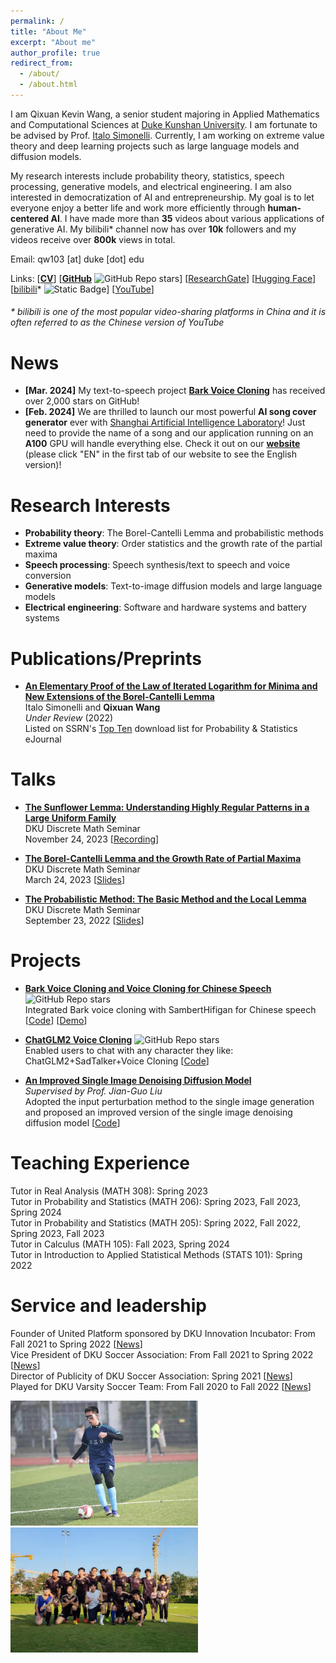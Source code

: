 ```yaml
---
permalink: /
title: "About Me"
excerpt: "About me"
author_profile: true
redirect_from: 
  - /about/
  - /about.html
---
```


I am Qixuan Kevin Wang, a senior student majoring in Applied Mathematics and Computational Sciences at [Duke Kunshan University](https://www.dukekunshan.edu.cn/). I am fortunate to be advised by Prof. [Italo Simonelli](https://faculty.dukekunshan.edu.cn/faculty_profiles/italo-simonelli). Currently, I am working on extreme value theory and deep learning projects such as large language models and diffusion models.

My research interests include probability theory, statistics, speech processing, generative models, and electrical engineering. I am also interested in democratization of AI and entrepreneurship. My goal is to let everyone enjoy a better life and work more efficiently through **human-centered AI**. I have made more than **35** videos about various applications of generative AI. My bilibili* channel now has over **10k** followers and my videos receive over **800k** views in total.

Email: qw103 [at] duke [dot] edu

Links: [[**CV**](https://kevinwang676.github.io/files/cv.pdf)] [[**GitHub**](https://github.com/KevinWang676) ![GitHub Repo stars](https://img.shields.io/github/stars/KevinWang676)] [[ResearchGate](https://www.researchgate.net/profile/Qixuan-Wang-14)] [[Hugging Face](https://huggingface.co/kevinwang676)] [[bilibili](https://space.bilibili.com/501495851?spm_id_from=333.788.0.0)* ![Static Badge](https://img.shields.io/badge/followers-10.7k-blue?link=https%3A%2F%2Fspace.bilibili.com%2F501495851%3Fspm_id_from%3D333.788.0.0)] [[YouTube](https://www.youtube.com/@kevinwang676)]
<h6> * bilibili is one of the most popular video-sharing platforms in China and it is often referred to as the Chinese version of YouTube</h6>
<h6></h6>

News
======
* **[Mar. 2024]** My text-to-speech project [**Bark Voice Cloning**](https://github.com/KevinWang676/Bark-Voice-Cloning) has received over 2,000 stars on GitHub!
* **[Feb. 2024]** We are thrilled to launch our most powerful **AI song cover generator** ever with [Shanghai Artificial Intelligence Laboratory](https://www.shlab.org.cn/)! Just need to provide the name of a song and our application running on an **A100** GPU will handle everything else. Check it out on our [**website**](https://www.talktalkai.com/) (please click "EN" in the first tab of our website to see the English version)!

Research Interests
======
* **Probability theory**: The Borel-Cantelli Lemma and probabilistic methods
* **Extreme value theory**: Order statistics and the growth rate of the partial maxima
* **Speech processing**: Speech synthesis/text to speech and voice conversion
* **Generative models**: Text-to-image diffusion models and large language models
* **Electrical engineering**: Software and hardware systems and battery systems

Publications/Preprints
======
* [**An Elementary Proof of the Law of Iterated Logarithm for Minima and New Extensions of the Borel-Cantelli Lemma**](https://kevinwang676.github.io/files/paper.pdf) \
Italo Simonelli and **Qixuan Wang** \
*Under Review* (2022) \
Listed on SSRN's [Top Ten](https://kevinwang676.github.io/images/ssrn.png) download list for Probability & Statistics eJournal

Talks
======
* **[The Sunflower Lemma: Understanding Highly Regular Patterns in a Large Uniform Family](https://sites.duke.edu/kits_team_101_48585/2023/12/07/2023-11-24/)** \
DKU Discrete Math Seminar \
November 24, 2023 [[Recording](https://drive.google.com/file/d/1z5zmSqeaoaO-sVvD4owYP7uOeTPM85gE/view?usp=sharing)]

* [**The Borel-Cantelli Lemma and the Growth Rate of Partial Maxima**](https://sites.duke.edu/kits_team_101_48585/2023/03/21/2023-03-24/) \
DKU Discrete Math Seminar \
March 24, 2023 [[Slides](https://sites.duke.edu/kits_team_101_48585/files/2023/03/The_Borel_Cantelli_Lemma_and_the_Growth_Rate_of_Partial_Maxima.pdf)]

* [**The Probabilistic Method: The Basic Method and the Local Lemma**](https://sites.duke.edu/kits_team_101_48585/2022/09/12/discrete-math-seminar-sept-23rd/) \
DKU Discrete Math Seminar \
September 23, 2022 [[Slides](https://sites.duke.edu/kits_team_101_48585/files/2022/09/Probabilistic_method.pdf)]

Projects
======
* [**Bark Voice Cloning and Voice Cloning for Chinese Speech**](https://github.com/KevinWang676/Bark-Voice-Cloning) ![GitHub Repo stars](https://img.shields.io/github/stars/KevinWang676/Bark-Voice-Cloning)\
Integrated Bark voice cloning with SambertHifigan for Chinese speech [[Code](https://github.com/KevinWang676/Bark-Voice-Cloning)] [[Demo](https://www.youtube.com/watch?v=IAf695dhkUc)]

* [**ChatGLM2 Voice Cloning**](https://github.com/KevinWang676/ChatGLM2-Voice-Cloning) ![GitHub Repo stars](https://img.shields.io/github/stars/KevinWang676/ChatGLM2-Voice-Cloning)\
Enabled users to chat with any character they like: ChatGLM2+SadTalker+Voice Cloning [[Code](https://github.com/KevinWang676/ChatGLM2-Voice-Cloning)]

* [**An Improved Single Image Denoising Diffusion Model**](https://github.com/KevinWang676/Improved-SinDDM) \
*Supervised by Prof. Jian-Guo Liu* \
Adopted the input perturbation method to the single image generation and proposed an improved version of the single image denoising diffusion model [[Code](https://github.com/KevinWang676/Improved-SinDDM)]

Teaching Experience
======
Tutor in Real Analysis (MATH 308): Spring 2023 \
Tutor in Probability and Statistics (MATH 206): Spring 2023, Fall 2023, Spring 2024 \
Tutor in Probability and Statistics (MATH 205): Spring 2022, Fall 2022, Spring 2023, Fall 2023 \
Tutor in Calculus (MATH 105): Fall 2023, Spring 2024 \
Tutor in Introduction to Applied Statistical Methods (STATS 101): Spring 2022

Service and leadership
======
Founder of United Platform sponsored by DKU Innovation Incubator: From Fall 2021 to Spring 2022 [[News](https://mp.weixin.qq.com/s/qgsXM5JV3MfNsVsN3nZl0w)] \
Vice President of DKU Soccer Association: From Fall 2021 to Spring 2022 [[News](https://mp.weixin.qq.com/s/eos7DjfaDzte2vCGepQpBA)] \
Director of Publicity of DKU Soccer Association: Spring 2021 [[News](https://mp.weixin.qq.com/s/AulYRjGrzUT-tzp8AiZiHg)] \
Played for DKU Varsity Soccer Team: From Fall 2020 to Fall 2022 [[News](https://athletics.dukekunshan.edu.cn/latest-in-athletics/meet-dku-varsity-teams/)]

<p float="left">
  <img src="/images/soccer.jpg" width="300" />
  <img src="/images/x-ray.jpg" width="300" /> 
</p>
